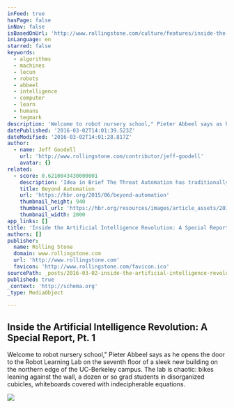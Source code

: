 ```yaml
---
inFeed: true
hasPage: false
inNav: false
isBasedOnUrl: 'http://www.rollingstone.com/culture/features/inside-the-artificial-intelligence-revolution-a-special-report-pt-1-20160229'
inLanguage: en
starred: false
keywords:
  - algorithms
  - machines
  - lecun
  - robots
  - abbeel
  - intelligence
  - computer
  - learn
  - humans
  - tegmark
description: 'Welcome to robot nursery school," Pieter Abbeel says as he opens the door to the Robot Learning Lab on the seventh floor of a sleek new building on the northern edge of the UC-Berkeley campus. The lab is chaotic: bikes leaning against the wall, a dozen or so grad students in disorganized cubicles, whiteboards covered with indecipherable equations.'
datePublished: '2016-03-02T14:01:39.523Z'
dateModified: '2016-03-02T14:01:28.817Z'
author:
  - name: Jeff Goodell
    url: 'http://www.rollingstone.com/contributor/jeff-goodell'
    avatar: {}
related:
  - score: 0.6210043430000001
    description: 'Idea in Brief The Threat Automation has traditionally displaced workers, forcing them onto higher ground that machines have not yet claimed. Today, as artificial intelligence encroaches on knowledge work, it can be hard to see how humans will remain employed in large numbers.'
    title: Beyond Automation
    url: 'https://hbr.org/2015/06/beyond-automation'
    thumbnail_height: 940
    thumbnail_url: 'https://hbr.org/resources/images/article_assets/2015/05/R1506C_BENNETT_DAVENPORT.jpg'
    thumbnail_width: 2000
app_links: []
title: 'Inside the Artificial Intelligence Revolution: A Special Report, Pt. 1'
authors: []
publisher:
  name: Rolling Stone
  domain: www.rollingstone.com
  url: 'http://www.rollingstone.com'
  favicon: 'http://www.rollingstone.com/favicon.ico'
sourcePath: _posts/2016-03-02-inside-the-artificial-intelligence-revolution-a-special-rep.md
published: true
_context: 'http://schema.org'
_type: MediaObject

---
```

<article style=""><h1>Inside the Artificial Intelligence Revolution: A Special Report, Pt. 1</h1><p>Welcome to robot nursery school," Pieter Abbeel says as he opens the door to the Robot Learning Lab on the seventh floor of a sleek new building on the northern edge of the UC-Berkeley campus. The lab is chaotic: bikes leaning against the wall, a dozen or so grad students in disorganized cubicles, whiteboards covered with indecipherable equations.</p><img src="https://s3-us-west-2.amazonaws.com/the-grid-img/p/36d1315a8c5873fbd1fe8b50ad4bf8136ba7c617.jpg" /></article>